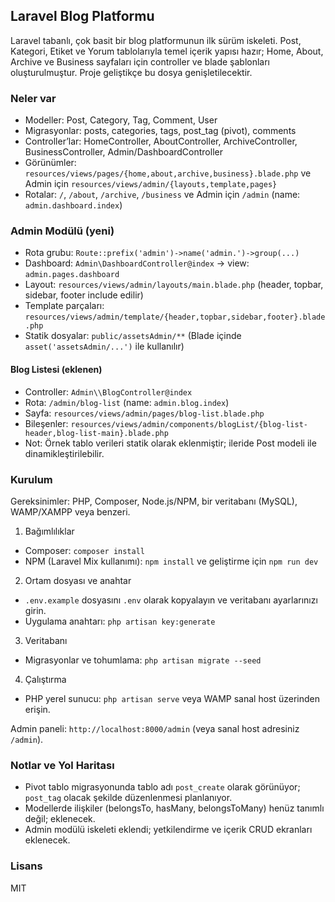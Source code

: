 ## Laravel Blog Platformu

Laravel tabanlı, çok basit bir blog platformunun ilk sürüm iskeleti. Post, Kategori, Etiket ve Yorum tablolarıyla temel içerik yapısı hazır; Home, About, Archive ve Business sayfaları için controller ve blade şablonları oluşturulmuştur. Proje geliştikçe bu dosya genişletilecektir.

### Neler var
- Modeller: Post, Category, Tag, Comment, User
- Migrasyonlar: posts, categories, tags, post_tag (pivot), comments
- Controller’lar: HomeController, AboutController, ArchiveController, BusinessController, Admin/DashboardController
- Görünümler: `resources/views/pages/{home,about,archive,business}.blade.php` ve Admin için `resources/views/admin/{layouts,template,pages}`
- Rotalar: `/`, `/about`, `/archive`, `/business` ve Admin için `/admin` (name: `admin.dashboard.index`)

### Admin Modülü (yeni)
- Rota grubu: `Route::prefix('admin')->name('admin.')->group(...)`
- Dashboard: `Admin\DashboardController@index` → view: `admin.pages.dashboard`
- Layout: `resources/views/admin/layouts/main.blade.php` (header, topbar, sidebar, footer include edilir)
- Template parçaları: `resources/views/admin/template/{header,topbar,sidebar,footer}.blade.php`
- Statik dosyalar: `public/assetsAdmin/**` (Blade içinde `asset('assetsAdmin/...')` ile kullanılır)

#### Blog Listesi (eklenen)
- Controller: `Admin\\BlogController@index`
- Rota: `/admin/blog-list` (name: `admin.blog.index`)
- Sayfa: `resources/views/admin/pages/blog-list.blade.php`
- Bileşenler: `resources/views/admin/components/blogList/{blog-list-header,blog-list-main}.blade.php`
- Not: Örnek tablo verileri statik olarak eklenmiştir; ileride Post modeli ile dinamikleştirilebilir.

### Kurulum
Gereksinimler: PHP, Composer, Node.js/NPM, bir veritabanı (MySQL), WAMP/XAMPP veya benzeri.

1) Bağımlılıklar
- Composer: `composer install`
- NPM (Laravel Mix kullanımı): `npm install` ve geliştirme için `npm run dev`

2) Ortam dosyası ve anahtar
- `.env.example` dosyasını `.env` olarak kopyalayın ve veritabanı ayarlarınızı girin.
- Uygulama anahtarı: `php artisan key:generate`

3) Veritabanı
- Migrasyonlar ve tohumlama: `php artisan migrate --seed`

4) Çalıştırma
- PHP yerel sunucu: `php artisan serve`
	veya WAMP sanal host üzerinden erişin.

Admin paneli: `http://localhost:8000/admin` (veya sanal host adresiniz `/admin`).

### Notlar ve Yol Haritası
- Pivot tablo migrasyonunda tablo adı `post_create` olarak görünüyor; `post_tag` olacak şekilde düzenlenmesi planlanıyor.
- Modellerde ilişkiler (belongsTo, hasMany, belongsToMany) henüz tanımlı değil; eklenecek.
- Admin modülü iskeleti eklendi; yetkilendirme ve içerik CRUD ekranları eklenecek.

### Lisans
MIT
